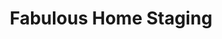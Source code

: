 ---
title: "Fabulous Home Staging"
url: /auckland-penrose/fabulous-home-staging/
shop: furniture
---